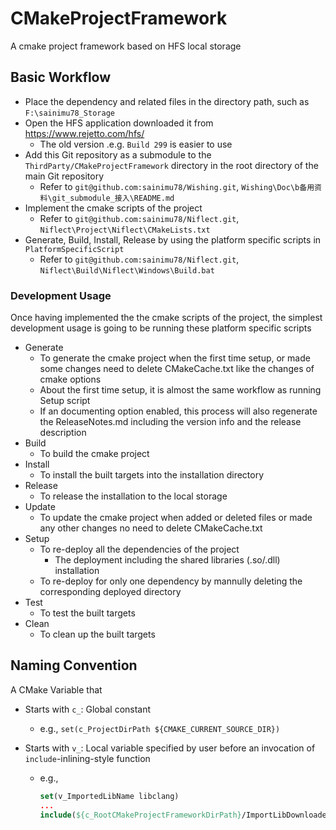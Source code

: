 # CMakeProjectFramework

A cmake project framework based on HFS local storage

## Basic Workflow

- Place the dependency and related files in the directory path, such as `F:\sainimu78_Storage`
- Open the HFS application downloaded it from https://www.rejetto.com/hfs/
  - The old version .e.g. `Build 299` is easier to use
- Add this Git repository as a submodule to the `ThirdParty/CMakeProjectFramework` directory in the root directory of the main Git repository
  - Refer to `git@github.com:sainimu78/Wishing.git`, `Wishing\Doc\b备用资料\git_submodule_接入\README.md`
- Implement the cmake scripts of the project
  - Refer to `git@github.com:sainimu78/Niflect.git`, `Niflect\Project\Niflect\CMakeLists.txt`
- Generate, Build, Install, Release by using the platform specific scripts in `PlatformSpecificScript`
  - Refer to `git@github.com:sainimu78/Niflect.git`, `Niflect\Build\Niflect\Windows\Build.bat`

### Development Usage

Once having implemented the the cmake scripts of the project, the simplest development usage is going to be running these platform specific scripts

- Generate
  - To generate the cmake project when the first time setup, or made some changes need to delete CMakeCache.txt like the changes of cmake options
  - About the first time setup, it is almost the same workflow as running Setup script
  - If an documenting option enabled, this process will also regenerate the ReleaseNotes.md including the version info and the release description
- Build
  - To build the cmake project
- Install
  - To install the built targets into the installation directory
- Release
  - To release the installation to the local storage
- Update
  - To update the cmake project when added or deleted files or made any other changes no need to delete CMakeCache.txt
- Setup
  - To re-deploy all the dependencies of the project
    - The deployment including the shared libraries (.so/.dll) installation
  - To re-deploy for only one dependency by mannully deleting the corresponding deployed directory
- Test
  - To test the built targets
- Clean
  - To clean up the built targets

## Naming Convention

A CMake Variable that

- Starts with `c_`: Global constant

  - e.g., `set(c_ProjectDirPath ${CMAKE_CURRENT_SOURCE_DIR})`

- Starts with `v_`: Local variable specified by user before an invocation of `include`-inlining-style function

  - e.g., 

    ```cmake
    set(v_ImportedLibName libclang)
    ...
    include(${c_RootCMakeProjectFrameworkDirPath}/ImportLibDownloaded.cmake)
    ```

    